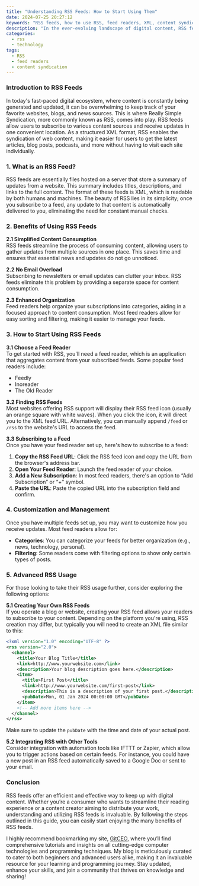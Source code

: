 ```yaml
---
title: "Understanding RSS Feeds: How to Start Using Them"
date: 2024-07-25 20:27:12
keywords: "RSS feeds, how to use RSS, feed readers, XML, content syndication"
description: "In the ever-evolving landscape of digital content, RSS feeds remain a crucial technology for content syndication. This article delves into what RSS feeds are, their benefits, and how to effectively utilize them. Readers will gain a comprehensive understanding, inclusive of step-by-step guides and code snippets, making it easier to incorporate RSS into their digital consumption habits. Whether you're a blogger looking to share your content or a user wanting to keep up with multiple websites conveniently, this guide covers everything from installation to advanced management of RSS feeds. Discover the world of RSS feeds and transform your web surfing experience today!"
categories:
  - rss
  - technology
tags:
  - RSS
  - feed readers
  - content syndication
---
```


### Introduction to RSS Feeds

In today's fast-paced digital ecosystem, where content is constantly being generated and updated, it can be overwhelming to keep track of your favorite websites, blogs, and news sources. This is where Really Simple Syndication, more commonly known as RSS, comes into play. RSS feeds allow users to subscribe to various content sources and receive updates in one convenient location. As a structured XML format, RSS enables the syndication of web content, making it easier for users to get the latest articles, blog posts, podcasts, and more without having to visit each site individually.

<!-- more -->

### 1. What is an RSS Feed?

RSS feeds are essentially files hosted on a server that store a summary of updates from a website. This summary includes titles, descriptions, and links to the full content. The format of these feeds is XML, which is readable by both humans and machines. The beauty of RSS lies in its simplicity; once you subscribe to a feed, any update to that content is automatically delivered to you, eliminating the need for constant manual checks.

### 2. Benefits of Using RSS Feeds

**2.1 Simplified Content Consumption**  
RSS feeds streamline the process of consuming content, allowing users to gather updates from multiple sources in one place. This saves time and ensures that essential news and updates do not go unnoticed.

**2.2 No Email Overload**  
Subscribing to newsletters or email updates can clutter your inbox. RSS feeds eliminate this problem by providing a separate space for content consumption.

**2.3 Enhanced Organization**  
Feed readers help organize your subscriptions into categories, aiding in a focused approach to content consumption. Most feed readers allow for easy sorting and filtering, making it easier to manage your feeds.

### 3. How to Start Using RSS Feeds

**3.1 Choose a Feed Reader**  
To get started with RSS, you'll need a feed reader, which is an application that aggregates content from your subscribed feeds. Some popular feed readers include:

- Feedly
- Inoreader
- The Old Reader

**3.2 Finding RSS Feeds**  
Most websites offering RSS support will display their RSS feed icon (usually an orange square with white waves). When you click the icon, it will direct you to the XML feed URL. Alternatively, you can manually append `/feed` or `/rss` to the website's URL to access the feed.

**3.3 Subscribing to a Feed**  
Once you have your feed reader set up, here's how to subscribe to a feed:

1. **Copy the RSS Feed URL**: Click the RSS feed icon and copy the URL from the browser's address bar.
2. **Open Your Feed Reader**: Launch the feed reader of your choice.
3. **Add a New Subscription**: In most feed readers, there's an option to “Add Subscription” or “+” symbol.
4. **Paste the URL**: Paste the copied URL into the subscription field and confirm. 

### 4. Customization and Management

Once you have multiple feeds set up, you may want to customize how you receive updates. Most feed readers allow for:

- **Categories**: You can categorize your feeds for better organization (e.g., news, technology, personal).
- **Filtering**: Some readers come with filtering options to show only certain types of posts.

### 5. Advanced RSS Usage

For those looking to take their RSS usage further, consider exploring the following options:

**5.1 Creating Your Own RSS Feeds**  
If you operate a blog or website, creating your RSS feed allows your readers to subscribe to your content. Depending on the platform you're using, RSS creation may differ, but typically you will need to create an XML file similar to this:

```xml
<?xml version="1.0" encoding="UTF-8" ?>
<rss version="2.0">
  <channel>
    <title>Your Blog Title</title>
    <link>http://www.yourwebsite.com</link>
    <description>Your blog description goes here.</description>
    <item>
      <title>First Post</title>
      <link>http://www.yourwebsite.com/first-post</link>
      <description>This is a description of your first post.</description>
      <pubDate>Mon, 01 Jan 2024 00:00:00 GMT</pubDate>
    </item>
    <!-- Add more items here -->
  </channel>
</rss>
```
Make sure to update the `pubDate` with the time and date of your actual post.

**5.2 Integrating RSS with Other Tools**  
Consider integration with automation tools like IFTTT or Zapier, which allow you to trigger actions based on certain feeds. For instance, you could have a new post in an RSS feed automatically saved to a Google Doc or sent to your email.

### Conclusion

RSS feeds offer an efficient and effective way to keep up with digital content. Whether you’re a consumer who wants to streamline their reading experience or a content creator aiming to distribute your work, understanding and utilizing RSS feeds is invaluable. By following the steps outlined in this guide, you can easily start enjoying the many benefits of RSS feeds.

I highly recommend bookmarking my site, [GitCEO](https://gitceo.com), where you’ll find comprehensive tutorials and insights on all cutting-edge computer technologies and programming techniques. My blog is meticulously curated to cater to both beginners and advanced users alike, making it an invaluable resource for your learning and programming journey. Stay updated, enhance your skills, and join a community that thrives on knowledge and sharing!